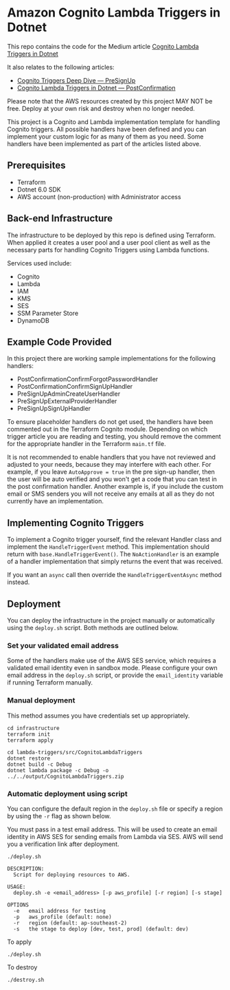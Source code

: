 # Amazon Cognito Lambda Triggers in Dotnet

This repo contains the code for the Medium article [Cognito Lambda Triggers in Dotnet](https://medium.com/@oliver.schenk/cognito-lambda-triggers-in-dotnet-3bf13a55eda3)

It also relates to the following articles:

- [Cognito Triggers Deep Dive — PreSignUp](https://medium.com/@oliver.schenk/cognito-lambda-triggers-in-dotnet-presignup-4c465c6f81a)
- [Cognito Lambda Triggers in Dotnet — PostConfirmation](https://medium.com/@oliver.schenk/cognito-lambda-triggers-in-dotnet-postconfirmation-f1419f4d4952)

Please note that the AWS resources created by this project MAY NOT be free. Deploy at your own risk and destroy when no longer needed.

This project is a Cognito and Lambda implementation template for handling Cognito triggers. All possible handlers have been defined and you can implement your custom logic for as many of them as you need. Some handlers have been implemented as part of the articles listed above.

## Prerequisites

- Terraform
- Dotnet 6.0 SDK
- AWS account (non-production) with Administrator access

## Back-end Infrastructure

The infrastructure to be deployed by this repo is defined using Terraform. When applied it creates a user pool and a user pool client as well as the necessary parts for handling Cognito Triggers using Lambda functions.

Services used include:

- Cognito
- Lambda
- IAM
- KMS
- SES
- SSM Parameter Store
- DynamoDB

## Example Code Provided

In this project there are working sample implementations for the following handlers:

- PostConfirmationConfirmForgotPasswordHandler
- PostConfirmationConfirmSignUpHandler
- PreSignUpAdminCreateUserHandler
- PreSignUpExternalProviderHandler
- PreSignUpSignUpHandler

To ensure placeholder handlers do not get used, the handlers have been commented out in the Terraform Cognito module. Depending on which trigger article you are reading and testing, you should remove the comment for the appropriate handler in the Terraform `main.tf` file.

It is not recommended to enable handlers that you have not reviewed and adjusted to your needs, because they may interfere with each other. For example, if you leave `AutoApprove = true` in the pre sign-up handler, then the user will be auto verified and you won't get a code that you can test in the post confirmation handler. Another example is, if you include the custom email or SMS senders you will not receive any emails at all as they do not currently have an implementation.

## Implementing Cognito Triggers

To implement a Cognito trigger yourself, find the relevant Handler class and implement the `HandleTriggerEvent` method. This implementation should return with `base.HandleTriggerEvent()`. The `NoActionHandler` is an example of a handler implementation that simply returns the event that was received.

If you want an `async` call then override the `HandleTriggerEventAsync` method instead.

## Deployment

You can deploy the infrastructure in the project manually or automatically using the `deploy.sh` script. Both methods are outlined below.

### Set your validated email address

Some of the handlers make use of the AWS SES service, which requires a validated email identity even in sandbox mode. Please configure your own email address in the `deploy.sh` script, or provide the `email_identity` variable if running Terraform manually.

### Manual deployment

This method assumes you have credentials set up appropriately.

```
cd infrastructure
terraform init
terraform apply

cd lambda-triggers/src/CognitoLambdaTriggers
dotnet restore
dotnet build -c Debug
dotnet lambda package -c Debug -o ../../output/CognitoLambdaTriggers.zip
```

### Automatic deployment using script

You can configure the default region in the `deploy.sh` file or specify a region by using the `-r` flag as shown below.

You must pass in a test email address. This will be used to create an email identity in AWS SES for sending emails from Lambda via SES. AWS will send you a verification link after deployment.


```
./deploy.sh

DESCRIPTION:
  Script for deploying resources to AWS.

USAGE:
  deploy.sh -e <email_address> [-p aws_profile] [-r region] [-s stage]

OPTIONS
  -e   email address for testing
  -p   aws_profile (default: none)
  -r   region (default: ap-southeast-2)
  -s   the stage to deploy [dev, test, prod] (default: dev)
```

To apply
```
./deploy.sh
```

To destroy
```
./destroy.sh
```
